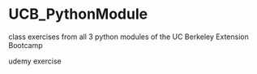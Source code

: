 # UCB_PythonModule
class exercises from all 3 python modules of the UC Berkeley Extension Bootcamp


udemy exercise 
